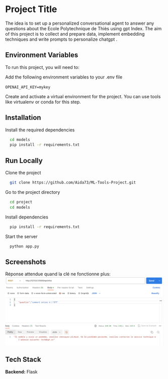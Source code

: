 
# Project Title

The idea is to set up a personalized conversational agent to answer any questions about the Ecole Polytechnique de Thiès using gpt Index.
The aim of this project is to collect and prepare data, implement embedding techniques and write prompts to personalize chatgpt .


## Environment Variables

To run this project, you will need to:

Add the following environment variables to your .env file

`OPENAI_API_KEY=mykey`

Create and activate a virtual environment for the project. You can use tools like virtualenv or conda for this step.








## Installation

Install the required dependencies

```bash
  cd models
  pip install -r requirements.txt
```
    
## Run Locally

Clone the project

```bash
  git clone https://github.com/Aida73/ML-Tools-Project.git
```

Go to the project directory

```bash
  cd project
  cd models
```

Install dependencies

```bash
  pip install -r requirements.txt
```

Start the server

```bash
  python app.py
```


## Screenshots
Réponse attendue quand la clé ne fonctionne plus:
![App Screenshot](/screenshots/keyBlocked.png?raw=true)


## Tech Stack

**Backend:** Flask

